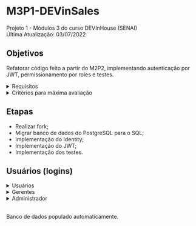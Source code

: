 # M3P1-DEVinSales
Projeto 1 - Módulos 3 do curso DEVInHouse (SENAI)  
Última Atualização: 03/07/2022

## Objetivos

Refatorar código feito a partir do M2P2, implementando autenticação por JWT, permissionamento por roles e testes.

<details>
  <summary>Requisitos</summary>
  
- Organização;
    - Realizar fork do repositório da M2P2;
    - Criar quadro no Trello para mapear tarefas;
- Autenticação por JWT, onde apenas usuário logados terão acesso a aplicação;
- Permissionamento por roles:
    - Administrador: Pode listar, criar, editar e deletar;
    - Gerente: Pode listar, criar e editar;
    - Usuário: Pode listar.
- Implementação de testes:
    - Cobertura de mais de 30% de testes utilizando NUnit.
</details>

<details>
  <summary>Critérios para máxima avaliação</summary>
  
- Criou um board no Trello e organizou com listas para modelo kanban e etiquetas de prioridade;
- Aluno criou o card, atribuiu seu nome nele e colocou as especificações de implementação no mesmo;
- Movimentou adequadamente o card, respeitando as regras no Kanbanize;
- A autenticação foi realizada e funciona perfeitamente;
- Todos os endpoints foram protegidos com as 3 regras de permissionamento;
- Acima de 30% da aplicação foi coberta de testes.
</details>

## Etapas

- Realizar fork;
- Migrar banco de dados do PostgreSQL para o SQL;
- Implementação do Identity;
- Implementação do JWT;
- Implementação dos testes.

## Usuários (logins)

<details>
  <summary>Usuários</summary>
  
- usuario1@dev.com.br
- usuario2@dev.com.br
- usuario3@dev.com.br
- usuario4@dev.com.br
    - senha: @Usuario1234

</details>

<details>
  <summary>Gerentes</summary>
  
- gerente1@dev.com.br
- gerente2@dev.com.br
    - senha: @Gerente1234

</details>

<details>
  <summary>Administrador</summary>
  
- admin@dev.com.br
    - senha: @Admin1234

</details>
</br>

Banco de dados populado automaticamente.
